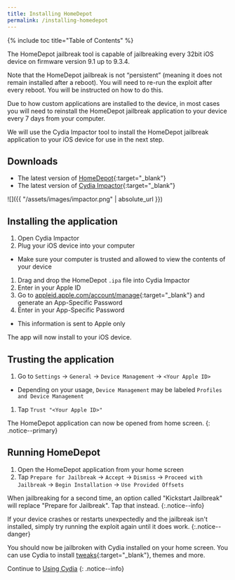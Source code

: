 ```yaml
---
title: Installing HomeDepot
permalink: /installing-homedepot
---
```


{% include toc title="Table of Contents" %}

The HomeDepot jailbreak tool is capable of jailbreaking every 32bit iOS device on firmware version 9.1 up to 9.3.4.

Note that the HomeDepot jailbreak is not “persistent” (meaning it does not remain installed after a reboot). You will need to re-run the exploit after every reboot. You will be instructed on how to do this.

Due to how custom applications are installed to the device, in most cases you will need to reinstall the HomeDepot jailbreak application to your device every 7 days from your computer.

We will use the Cydia Impactor tool to install the HomeDepot jailbreak application to your iOS device for use in the next step.

## Downloads

- The latest version of [HomeDepot](http://wall.supplies/){:target="_blank"}
- The latest version of [Cydia Impactor](http://www.cydiaimpactor.com/){:target="_blank"}

![]({{ "/assets/images/impactor.png" | absolute_url }})

## Installing the application

1. Open Cydia Impactor
1. Plug your iOS device into your computer
  - Make sure your computer is trusted and allowed to view the contents of your device
1. Drag and drop the HomeDepot `.ipa` file into Cydia Impactor
1. Enter in your Apple ID
1. Go to [appleid.apple.com/account/manage](https://appleid.apple.com/account/manage){:target="_blank"} and generate an App-Specific Password
1. Enter in your App-Specific Password
  - This information is sent to Apple only

The app will now install to your iOS device.

## Trusting the application

1. Go to `Settings` -> `General` -> `Device Management` -> `<Your Apple ID>`
  - Depending on your usage, `Device Management` may be labeled `Profiles and Device Management`
1. Tap `Trust "<Your Apple ID>"`

The HomeDepot application can now be opened from home screen.
{: .notice--primary}

## Running HomeDepot

1. Open the HomeDepot application from your home screen
1. Tap `Prepare for Jailbreak` -> `Accept` -> `Dismiss` -> `Proceed with Jailbreak` -> `Begin Installation` -> `Use Provided Offsets`

When jailbreaking for a second time, an option called "Kickstart Jailbreak" will replace "Prepare for Jailbreak". Tap that instead.
{:.notice--info}

If your device crashes or restarts unexpectedly and the jailbreak isn't installed, simply try running the exploit again until it does work.
{:.notice--danger}

You should now be jailbroken with Cydia installed on your home screen. You can use Cydia to install [tweaks](faq#tweaks){:target="_blank"}, themes and more.

Continue to [Using Cydia](using-cydia)
{: .notice--info}
